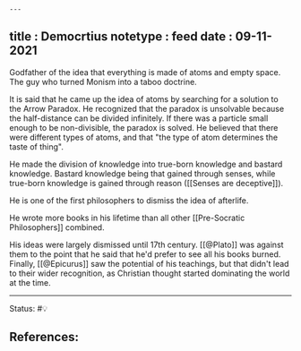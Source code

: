 	---
title : Democrtius
notetype : feed
date : 09-11-2021
---


Godfather of the idea that everything is made of atoms and empty space. The guy who turned Monism into a taboo doctrine.

It is said that he came up the idea of atoms by searching for a solution to the Arrow Paradox. He recognized that the paradox is unsolvable because the half-distance can be divided infinitely. If there was a particle small enough to be non-divisible, the paradox is solved. He believed that there were different types of atoms, and that "the type of atom determines the taste of thing".

He made the division of knowledge into true-born knowledge and bastard knowledge. Bastard knowledge being that gained through senses, while true-born knowledge is gained through reason ([[Senses are deceptive]]).

He is one of the first philosophers to dismiss the idea of afterlife. 

He wrote more books in his lifetime than all other [[Pre-Socratic Philosophers]] combined.

His ideas were largely dismissed until 17th century. [[@Plato]] was against them to the point that he said that he'd prefer to see all his books burned. Finally, [[@Epicurus]] saw the potential of his teachings, but that didn't lead to their wider recognition, as Christian thought started dominating the world at the time.



-----

Status: #💡 

References:
- 

